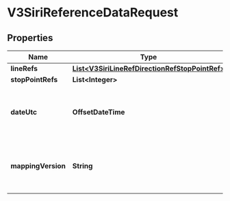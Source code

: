 

# V3SiriReferenceDataRequest


## Properties

| Name | Type | Description | Notes |
|------------ | ------------- | ------------- | -------------|
|**lineRefs** | [**List&lt;V3SiriLineRefDirectionRefStopPointRef&gt;**](V3SiriLineRefDirectionRefStopPointRef.md) |  |  |
|**stopPointRefs** | **List&lt;Integer&gt;** | Siri StopPointRef |  [optional] |
|**dateUtc** | **OffsetDateTime** | Filter by the date and time of the request (ISO 8601 UTC format) (default &#x3D; current date and time) |  [optional] |
|**mappingVersion** | **String** | DIVA mapping version generated by Chronos during a Parser or RealtimeBusConfig load |  |



